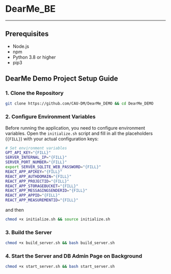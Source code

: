 # DearMe_BE
---

## Prerequisites
- Node.js
- npm
- Python 3.8 or higher
- pip3

## DearMe Demo Project Setup Guide

### 1. Clone the Repository
```bash
git clone https://github.com/CAU-DM/DearMe_DEMO && cd DearMe_DEMO
```

### 2. Configure Environment Variables

Before running the application, you need to configure environment variables. Open the `initialize.sh` script and fill in all the placeholders (`{FILL}`) with your actual configuration keys:

```bash
# Set environment variables
GPT_API_KEY="{FILL}"
SERVER_INTERNAL_IP="{FILL}"
SERVER_PORT_NUMBER="{FILL}"
export SERVER_SQLITE_WEB_PASSWORD="{FILL}"
REACT_APP_APIKEY="{FILL}"
REACT_APP_AUTHDOMAIN="{FILL}"
REACT_APP_PROJECTID="{FILL}"
REACT_APP_STORAGEBUCKET="{FILL}"
REACT_APP_MESSAGINGSENDERID="{FILL}"
REACT_APP_APPID="{FILL}"
REACT_APP_MEASUREMENTID="{FILL}"
```
and then
```bash
chmod +x initialize.sh && source initialize.sh
``` 

### 3. Build the Server

```bash
chmod +x build_server.sh && bash build_server.sh
```

### 4. Start the Server and DB Admin Page on Background

```bash
chmod +x start_server.sh && bash start_server.sh
```

